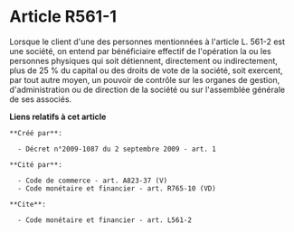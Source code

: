 # Article R561-1

Lorsque le client d'une des personnes mentionnées à l'article L. 561-2 est une société, on entend par bénéficiaire effectif
de l'opération la ou les personnes physiques qui soit détiennent, directement ou indirectement, plus de 25 % du capital ou
des droits de vote de la société, soit exercent, par tout autre moyen, un pouvoir de contrôle sur les organes de gestion,
d'administration ou de direction de la société ou sur l'assemblée générale de ses associés.

**Liens relatifs à cet article**

	**Créé par**:

	  - Décret n°2009-1087 du 2 septembre 2009 - art. 1

	**Cité par**:

	  - Code de commerce - art. A823-37 (V)
	  - Code monétaire et financier - art. R765-10 (VD)

	**Cite**:

	  - Code monétaire et financier - art. L561-2
